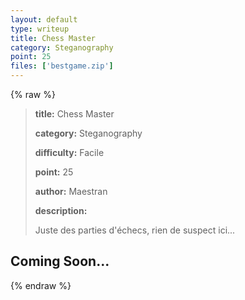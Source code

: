 ```yaml
---
layout: default
type: writeup
title: Chess Master
category: Steganography
point: 25
files: ['bestgame.zip']
---
```


{% raw %}
> **title:** Chess Master
>
> **category:** Steganography
>
> **difficulty:** Facile
>
> **point:** 25
>
> **author:** Maestran
>
> **description:**
>
> Juste des parties d'échecs, rien de suspect ici...
>
> 

## Coming Soon...

{% endraw %}
